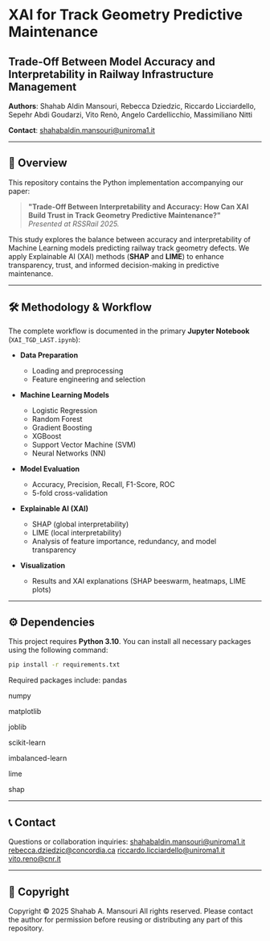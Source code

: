 # XAI for Track Geometry Predictive Maintenance  
## **Trade-Off Between Model Accuracy and Interpretability in Railway Infrastructure Management**

**Authors**: Shahab Aldin Mansouri, Rebecca Dziedzic, Riccardo Licciardello, Sepehr Abdi Goudarzi, Vito Renò, Angelo Cardellicchio, Massimiliano Nitti  

**Contact**: [shahabaldin.mansouri@uniroma1.it](mailto:shahabaldin.mansouri@uniroma1.it)

---

## 📌 Overview  
This repository contains the Python implementation accompanying our paper:

> **"Trade-Off Between Interpretability and Accuracy: How Can XAI Build Trust in Track Geometry Predictive Maintenance?"**  
*Presented at RSSRail 2025.*

This study explores the balance between accuracy and interpretability of Machine Learning models predicting railway track geometry defects. We apply Explainable AI (XAI) methods (**SHAP** and **LIME**) to enhance transparency, trust, and informed decision-making in predictive maintenance.

---

## 🛠️ Methodology & Workflow
The complete workflow is documented in the primary **Jupyter Notebook** (`XAI_TGD_LAST.ipynb`):

- **Data Preparation**
  - Loading and preprocessing
  - Feature engineering and selection
  
- **Machine Learning Models**
  - Logistic Regression
  - Random Forest
  - Gradient Boosting
  - XGBoost
  - Support Vector Machine (SVM)
  - Neural Networks (NN)

- **Model Evaluation**
  - Accuracy, Precision, Recall, F1-Score, ROC
  - 5-fold cross-validation
  
- **Explainable AI (XAI)**
  - SHAP (global interpretability)
  - LIME (local interpretability)
  - Analysis of feature importance, redundancy, and model transparency
  
- **Visualization**
  - Results and XAI explanations (SHAP beeswarm, heatmaps, LIME plots)

---

## ⚙️ Dependencies  

This project requires **Python 3.10**. You can install all necessary packages using the following command:

```bash
pip install -r requirements.txt
```

Required packages include:
pandas

numpy

matplotlib

joblib

scikit-learn

imbalanced-learn

lime

shap

---

## 📞 Contact
Questions or collaboration inquiries:
shahabaldin.mansouri@uniroma1.it
rebecca.dziedzic@concordia.ca
riccardo.licciardello@uniroma1.it
vito.reno@cnr.it

---

## 📄 Copyright
Copyright © 2025 Shahab A. Mansouri
All rights reserved.
Please contact the author for permission before reusing or distributing any part of this repository.
